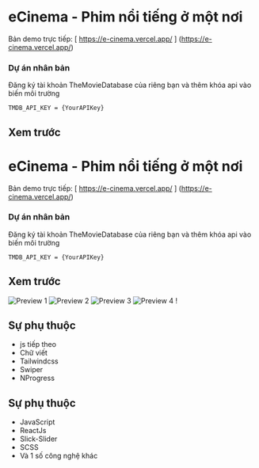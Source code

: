 # eCinema - Phim nổi tiếng ở một nơi

Bản demo trực tiếp: [ https://e-cinema.vercel.app/ ] (https://e-cinema.vercel.app/)

### Dự án nhân bản

Đăng ký tài khoản TheMovieDatabase của riêng bạn và thêm khóa api vào biến môi trường

`TMDB_API_KEY = {YourAPIKey}`

## Xem trước

# eCinema - Phim nổi tiếng ở một nơi

Bản demo trực tiếp: [ https://e-cinema.vercel.app/ ] (https://e-cinema.vercel.app/)

### Dự án nhân bản

Đăng ký tài khoản TheMovieDatabase của riêng bạn và thêm khóa api vào biến môi trường

`TMDB_API_KEY = {YourAPIKey}`

## Xem trước

![Preview 1](https://res.cloudinary.com/naptest/image/upload/v1636194572/eCinema/bg_tmxbgh.jpg) ![Preview 2](https://res.cloudinary.com/naptest/image/upload/v1636194652/eCinema/bg2_ivqlxv.png) ![Preview 3](https://res.cloudinary.com/naptest/image/upload/v1636194700/eCinema/bg3_gm2g7s.png) ![Preview 4](https://res.cloudinary.com/naptest/image/upload/v1636194760/eCinema/bg4_xukgjm.png) !

## Sự phụ thuộc

- js tiếp theo
- Chữ viết
- Tailwindcss
- Swiper
- NProgress

## Sự phụ thuộc

- JavaScript
- ReactJs
- Slick-Slider
- SCSS
- Và 1 số công nghệ khác
